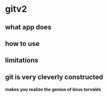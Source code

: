 # gitv2
## what app does

## how to use

## limitations
## git is very cleverly constructed
#### makes you realize the genius of linus torvalds

